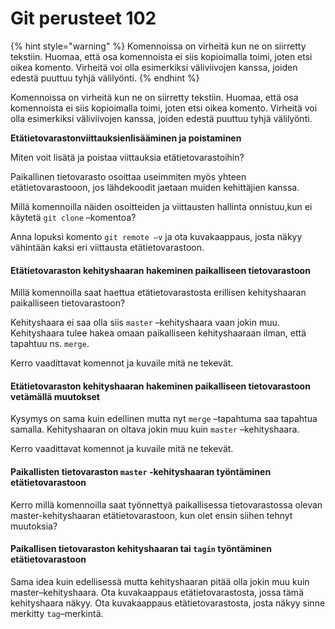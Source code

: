 # Git perusteet 102

{% hint style="warning" %}
Komennoissa on virheitä kun ne on siirretty tekstiin. Huomaa, että osa komennoista ei siis kopioimalla toimi, joten etsi oikea komento. Virheitä voi olla esimerkiksi väliviivojen kanssa, joiden edestä puuttuu tyhjä välilyönti.
{% endhint %}

Komennoissa on virheitä kun ne on siirretty tekstiin. Huomaa, että osa komennoista ei siis kopioimalla toimi, joten etsi oikea komento. Virheitä voi olla esimerkiksi väliviivojen kanssa, joiden edestä puuttuu tyhjä välilyönti.

**Etätietovarastonviittauksienlisääminen ja poistaminen**

Miten voit lisätä ja poistaa viittauksia etätietovarastoihin?

Paikallinen tietovarasto osoittaa useimmiten myös yhteen etätietovarastooon, jos lähdekoodit jaetaan muiden kehittäjien kanssa.

Millä komennoilla näiden osoitteiden ja viittausten hallinta onnistuu,kun ei käytetä `git clone` –komentoa?

Anna lopuksi komento `git remote –v` ja ota kuvakaappaus, josta näkyy vähintään kaksi eri viittausta etätietovarastoon.

#### Etätietovaraston kehityshaaran hakeminen paikalliseen tietovarastoon <a id="et%C3%A4tietovaraston-kehityshaaran-hakeminen-paikalliseen-tietovarastoon"></a>

Millä komennoilla saat haettua etätietovarastosta erillisen kehityshaaran paikalliseen tietovarastoon?

Kehityshaara ei saa olla siis `master` –kehityshaara vaan jokin muu. Kehityshaara tulee hakea omaan paikalliseen kehityshaaraan ilman, että tapahtuu ns. `merge`.

Kerro vaadittavat komennot ja kuvaile mitä ne tekevät.

#### Etätietovaraston kehityshaaran hakeminen paikalliseen tietovarastoon vetämällä muutokset <a id="et%C3%A4tietovaraston-kehityshaaran-hakeminen-paikalliseen-tietovarastoon-vet%C3%A4m%C3%A4ll%C3%A4-muutokset"></a>

Kysymys on sama kuin edellinen mutta nyt `merge` –tapahtuma saa tapahtua samalla. Kehityshaaran on oltava jokin muu kuin `master` –kehityshaara.

Kerro vaadittavat komennot ja kuvaile mitä ne tekevät.

#### Paikallisten tietovaraston `master` -kehityshaaran työntäminen etätietovarastoon <a id="paikallisten-tietovaraston-master--kehityshaaran-ty%C3%B6nt%C3%A4minen-et%C3%A4tietovarastoon"></a>

Kerro millä komennoilla saat työnnettyä paikallisessa tietovarastossa olevan master-kehityshaaran etätietovarastoon, kun olet ensin siihen tehnyt muutoksia?

#### Paikallisen tietovaraston kehityshaaran tai `tagin` työntäminen etätietovarastoon <a id="paikallisen-tietovaraston-kehityshaaran-tai-tagin-ty%C3%B6nt%C3%A4minen-et%C3%A4tietovarastoon"></a>

Sama idea kuin edellisessä mutta kehityshaaran pitää olla jokin muu kuin master–kehityshaara. Ota kuvakaappaus etätietovarastosta, jossa tämä kehityshaara näkyy. Ota kuvakaappaus etätietovarastosta, josta näkyy sinne merkitty `tag`–merkintä.

